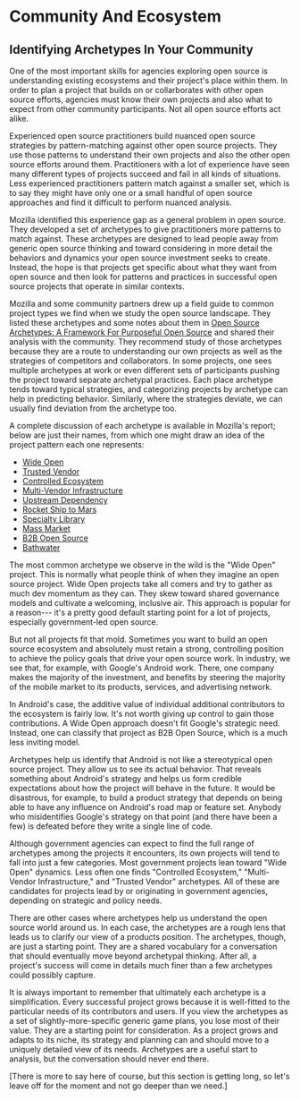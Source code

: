 # Community And Ecosystem

## Identifying Archetypes In Your Community

One of the most important skills for agencies exploring open source is
understanding existing ecosystems and their project's place within
them.  In order to plan a project that builds on or collarborates with
other open source efforts, agencies must know their own projects and
also what to expect from other community participants.  Not all open
source efforts act alike.

Experienced open source practitioners build nuanced open source
strategies by pattern-matching against other open source projects.
They use those patterns to understand their own projects and also the
other open source efforts around them.  Practitioners with a lot of
experience have seen many different types of projects succeed and fail
in all kinds of situations.  Less experienced practitioners pattern
match against a smaller set, which is to say they might have only one
or a small handful of open source approaches and find it difficult to
perform nuanced analysis.

Mozilla identified this experience gap as a general problem in open
source.  They developed a set of archetypes to give practitioners more
patterns to match against.  These archetypes are designed to lead
people away from generic open source thinking and toward considering
in more detail the behaviors and dynamics your open source investment
seeks to create.  Instead, the hope is that projects get specific
about what they want from open source and then look for patterns and
practices in successful open source projects that operate in similar
contexts.

Mozilla and some community partners drew up a field guide to common
project types we find when we study the open source landscape.  They
listed these archetypes and some notes about them in [Open Source
Archetypes: A Framework For Purposeful Open
Source](https://opentechstrategies.com/files/pub/MZ+OTS_OS_Archetypes_report_ext_scr.pdf)
and shared their analysis with the community.  They recommend study of
those archetypes because they are a route to understanding our own
projects as well as the strategies of competitors and collaborators.
In some projects, one sees multiple archetypes at work or even
different sets of participants pushing the project toward separate
archetypal practices.  Each place archetype tends toward typical
strategies, and categorizing projects by archetype can help in
predicting behavior.  Similarly, where the strategies deviate, we can
usually find deviation from the archetype too.

A complete discussion of each archetype is available in Mozilla's
report; below are just their names, from which one might draw an idea
of the project pattern each one represents:

 * [Wide Open](https://opentechstrategies.com/files/presentations/2018-finos/finos-presentation.html\#(3))
 * [Trusted Vendor](https://opentechstrategies.com/files/presentations/2018-finos/finos-presentation.html\#(11))
 * [Controlled Ecosystem](https://opentechstrategies.com/files/presentations/2018-finos/finos-presentation.html\#(7))
 * [Multi-Vendor Infrastructure](https://opentechstrategies.com/files/presentations/2018-finos/finos-presentation.html\#(5))
 * [Upstream Dependency](https://opentechstrategies.com/files/presentations/2018-finos/finos-presentation.html\#(6))
 * [Rocket Ship to Mars](https://opentechstrategies.com/files/presentations/2018-finos/finos-presentation.html\#(8))
 * [Specialty Library](https://opentechstrategies.com/files/presentations/2018-finos/finos-presentation.html\#(9))
 * [Mass Market](https://opentechstrategies.com/files/presentations/2018-finos/finos-presentation.html\#(10))
 * [B2B Open Source](https://opentechstrategies.com/files/presentations/2018-finos/finos-presentation.html\#(4))
 * [Bathwater](https://opentechstrategies.com/files/presentations/2018-finos/finos-presentation.html\#(12))


The most common archetype we observe in the wild is the "Wide Open"
project.  This is normally what people think of when they imagine an
open source project.  Wide Open projects take all comers and try to
gather as much dev momentum as they can.  They skew toward shared
governance models and cultivate a welcoming, inclusive air.  This
approach is popular for a reason--- it's a pretty good default
starting point for a lot of projects, especially government-led open
source.

But not all projects fit that mold.  Sometimes you want to build an
open source ecosystem and absolutely must retain a strong, controlling
position to achieve the policy goals that drive your open source work.
In industry, we see that, for example, with Google's Android work.
There, one company makes the majority of the investment, and benefits
by steering the majority of the mobile market to its products,
services, and advertising network.

In Android's case, the additive value of individual additional
contributors to the ecosystem is fairly low.  It's not worth giving up
control to gain those contributions.  A Wide Open approach doesn't fit
Google's strategic need.  Instead, one can classify that project as
B2B Open Source, which is a much less inviting model.

Archetypes help us identify that Android is not like a stereotypical
open source project.  They allow us to see its actual behavior.  That
reveals something about Android's strategy and helps us form credible
expectations about how the project will behave in the future.  It
would be disastrous, for example, to build a product strategy that
depends on being able to have any influence on Android's road map or
feature set.  Anybody who misidentifies Google's strategy on that
point (and there have been a few) is defeated before they write a
single line of code.

Although government agencies can expect to find the full range of
archetypes among the projects it encounters, its own projects will
tend to fall into just a few categories.  Most government projects
lean toward "Wide Open" dynamics.  Less often one finds "Controlled
Ecosystem," "Multi-Vendor Infrastructure," and "Trusted Vendor"
archetypes.  All of these are candidates for projects lead by or
originating in government agencies, depending on strategic and policy
needs.

There are other cases where archetypes help us understand the open
source world around us.  In each case, the archetypes are a rough lens
that leads us to clarify our view of a products position.  The
archetypes, though, are just a starting point.  They are a shared
vocabulary for a conversation that should eventually move beyond
archetypal thinking.  After all, a project's success will come in
details much finer than a few archetypes could possibly capture.

It is always important to remember that ultimately each archetype is a
simplification.  Every successful project grows because it is
well-fitted to the particular needs of its contributors and users.  If
you view the archetypes as a set of slightly-more-specific generic
game plans, you lose most of their value.  They are a starting point
for consideration.  As a project grows and adapts to its niche, its
strategy and planning can and should move to a uniquely detailed view
of its needs.  Archetypes are a useful start to analysis, but the
conversation should never end there.


[There is more to say here of course, but this section is getting
long, so let's leave off for the moment and not go deeper than we
need.]
